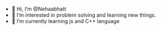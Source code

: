 - 👋 Hi, I’m @Nehaabhatt
- 👀 I’m interested in problem solving and learning new things.
- 🌱 I’m currently learning js and C++ language

<!---
Nehaabhatt/Nehaabhatt is a ✨ special ✨ repository because its `README.md` (this file) appears on your GitHub profile.
You can click the Preview link to take a look at your changes.
--->

